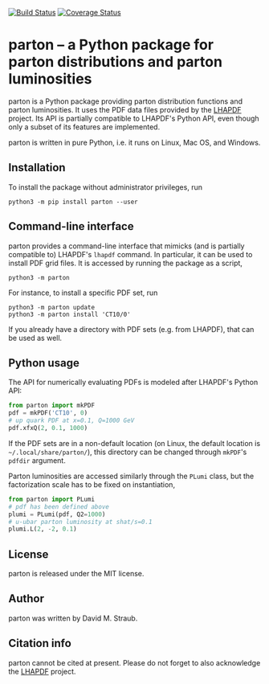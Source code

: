 [![Build Status](https://travis-ci.org/DavidMStraub/parton.svg?branch=master)](https://travis-ci.org/DavidMStraub/parton) [![Coverage Status](https://coveralls.io/repos/github/DavidMStraub/parton/badge.svg?branch=master)](https://coveralls.io/github/DavidMStraub/parton?branch=master)

# parton &ndash; a Python package for parton distributions and parton luminosities

parton is a Python package providing parton distribution functions and parton luminosities. It uses the PDF data files provided by the [LHAPDF](https://lhapdf.hepforge.org/) project. Its API is  partially compatible to LHAPDF's Python API, even though only a subset of its features are implemented.

parton is written in pure Python, i.e. it runs on Linux, Mac OS, and Windows.

## Installation

To install the package without administrator privileges, run
```
python3 -m pip install parton --user
```

## Command-line interface

parton provides a command-line interface that mimicks (and is partially compatible to) LHAPDF's `lhapdf` command. In particular, it can be used to install PDF grid files. It is accessed by running the package as a script,
```
python3 -m parton
```
For instance, to install a specific PDF set, run
```
python3 -m parton update
python3 -m parton install 'CT10/0'
```
If you already have a directory with PDF sets (e.g. from LHAPDF), that can be used as well.

## Python usage

The API for numerically evaluating PDFs is modeled after LHAPDF's Python API:
```python
from parton import mkPDF
pdf = mkPDF('CT10', 0)
# up quark PDF at x=0.1, Q=1000 GeV
pdf.xfxQ(2, 0.1, 1000)
```
If the PDF sets are in a non-default location (on Linux, the default location is `~/.local/share/parton/`), this directory can be changed through `mkPDF`'s `pdfdir` argument.

Parton luminosities are accessed similarly through the `PLumi` class, but the factorization scale has to be fixed on instantiation,
```python
from parton import PLumi
# pdf has been defined above
plumi = PLumi(pdf, Q2=1000)
# u-ubar parton luminosity at shat/s=0.1
plumi.L(2, -2, 0.1)
```

## License

parton is released under the MIT license.

## Author

parton was written by David M. Straub.

## Citation info

parton cannot be cited at present. Please do not forget to also acknowledge the [LHAPDF](https://lhapdf.hepforge.org/) project.

